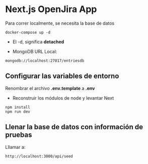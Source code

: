 # Next.js OpenJira App
Para correr localmente, se necesita la base de datos
```
docker-compose up -d
```

* El -d, significa __detached__

* MongoDB URL Local:
```
mongodb://localhost:27017/entriesdb
```

## Configurar las variables de entorno
Renombrar el archivo __.env.template__ a __.env__

* Reconstruir los módulos de node y levantar Next
```
npm install
npm run dev
```

## Llenar la base de datos con información de pruebas

Lllamar a:
```
http://localhost:3000/api/seed
```